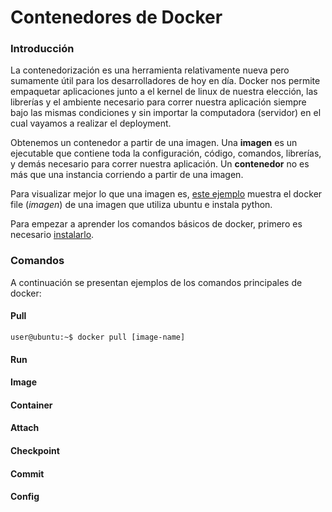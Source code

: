 # Contenedores de Docker

### Introducción

La contenedorización es una herramienta relativamente nueva pero sumamente útil para los desarrolladores de hoy en día. Docker nos permite empaquetar aplicaciones junto a el kernel de linux de nuestra elección, las librerías y el ambiente necesario para correr nuestra aplicación siempre bajo las mismas condiciones y sin importar la computadora (servidor) en el cual vayamos a realizar el deployment.  

Obtenemos un contenedor a partir de una imagen. Una **imagen** es un ejecutable que contiene toda la configuración, código, comandos, librerías, y demás necesario para correr nuestra aplicación. Un **contenedor** no es más que una instancia corriendo a partir de una imagen.  

Para visualizar mejor lo que una imagen es, [este ejemplo](https://github.com/nathsmo/Sistemas-Operativos-2019/blob/master/Lab%2001/Dockerfile) muestra el docker file (*imagen*) de una imagen que utiliza ubuntu e instala python.

Para empezar a aprender los comandos básicos de docker, primero es necesario [instalarlo](https://docs.docker.com/install/).  

### Comandos 

A continuación se presentan ejemplos de los comandos principales de docker:

#### Pull

```console
user@ubuntu:~$ docker pull [image-name]
```

#### Run

#### Image

#### Container

#### Attach

#### Checkpoint 

#### Commit

#### Config

